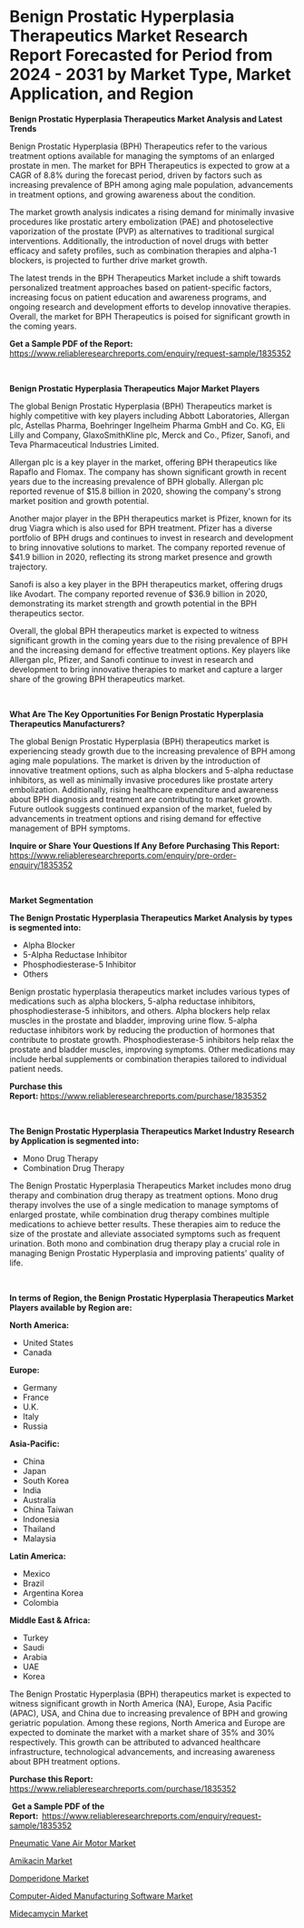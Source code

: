 <p><h1>Benign Prostatic Hyperplasia Therapeutics Market Research Report Forecasted for Period from 2024 -  2031 by Market Type, Market Application, and Region</h1></p><p><strong>Benign Prostatic Hyperplasia Therapeutics Market Analysis and Latest Trends</strong></p>
<p><p>Benign Prostatic Hyperplasia (BPH) Therapeutics refer to the various treatment options available for managing the symptoms of an enlarged prostate in men. The market for BPH Therapeutics is expected to grow at a CAGR of 8.8% during the forecast period, driven by factors such as increasing prevalence of BPH among aging male population, advancements in treatment options, and growing awareness about the condition.</p><p>The market growth analysis indicates a rising demand for minimally invasive procedures like prostatic artery embolization (PAE) and photoselective vaporization of the prostate (PVP) as alternatives to traditional surgical interventions. Additionally, the introduction of novel drugs with better efficacy and safety profiles, such as combination therapies and alpha-1 blockers, is projected to further drive market growth.</p><p>The latest trends in the BPH Therapeutics Market include a shift towards personalized treatment approaches based on patient-specific factors, increasing focus on patient education and awareness programs, and ongoing research and development efforts to develop innovative therapies. Overall, the market for BPH Therapeutics is poised for significant growth in the coming years.</p></p>
<p><strong>Get a Sample PDF of the Report:&nbsp;</strong> <a href="https://www.reliableresearchreports.com/enquiry/request-sample/1835352">https://www.reliableresearchreports.com/enquiry/request-sample/1835352</a></p>
<p>&nbsp;</p>
<p><strong>Benign Prostatic Hyperplasia Therapeutics Major Market Players</strong></p>
<p><p>The global Benign Prostatic Hyperplasia (BPH) Therapeutics market is highly competitive with key players including Abbott Laboratories, Allergan plc, Astellas Pharma, Boehringer Ingelheim Pharma GmbH and Co. KG, Eli Lilly and Company, GlaxoSmithKline plc, Merck and Co., Pfizer, Sanofi, and Teva Pharmaceutical Industries Limited.</p><p>Allergan plc is a key player in the market, offering BPH therapeutics like Rapaflo and Flomax. The company has shown significant growth in recent years due to the increasing prevalence of BPH globally. Allergan plc reported revenue of $15.8 billion in 2020, showing the company's strong market position and growth potential.</p><p>Another major player in the BPH therapeutics market is Pfizer, known for its drug Viagra which is also used for BPH treatment. Pfizer has a diverse portfolio of BPH drugs and continues to invest in research and development to bring innovative solutions to market. The company reported revenue of $41.9 billion in 2020, reflecting its strong market presence and growth trajectory.</p><p>Sanofi is also a key player in the BPH therapeutics market, offering drugs like Avodart. The company reported revenue of $36.9 billion in 2020, demonstrating its market strength and growth potential in the BPH therapeutics sector.</p><p>Overall, the global BPH therapeutics market is expected to witness significant growth in the coming years due to the rising prevalence of BPH and the increasing demand for effective treatment options. Key players like Allergan plc, Pfizer, and Sanofi continue to invest in research and development to bring innovative therapies to market and capture a larger share of the growing BPH therapeutics market.</p></p>
<p>&nbsp;</p>
<p><strong>What Are The Key Opportunities For Benign Prostatic Hyperplasia Therapeutics Manufacturers?</strong></p>
<p><p>The global Benign Prostatic Hyperplasia (BPH) therapeutics market is experiencing steady growth due to the increasing prevalence of BPH among aging male populations. The market is driven by the introduction of innovative treatment options, such as alpha blockers and 5-alpha reductase inhibitors, as well as minimally invasive procedures like prostate artery embolization. Additionally, rising healthcare expenditure and awareness about BPH diagnosis and treatment are contributing to market growth. Future outlook suggests continued expansion of the market, fueled by advancements in treatment options and rising demand for effective management of BPH symptoms.</p></p>
<p><strong>Inquire or Share Your Questions If Any Before Purchasing This Report:</strong> <a href="https://www.reliableresearchreports.com/enquiry/pre-order-enquiry/1835352">https://www.reliableresearchreports.com/enquiry/pre-order-enquiry/1835352</a></p>
<p>&nbsp;</p>
<p><strong>Market Segmentation</strong></p>
<p><strong>The Benign Prostatic Hyperplasia Therapeutics Market Analysis by types is segmented into:</strong></p>
<p><ul><li>Alpha Blocker</li><li>5-Alpha Reductase Inhibitor</li><li>Phosphodiesterase-5 Inhibitor</li><li>Others</li></ul></p>
<p><p>Benign prostatic hyperplasia therapeutics market includes various types of medications such as alpha blockers, 5-alpha reductase inhibitors, phosphodiesterase-5 inhibitors, and others. Alpha blockers help relax muscles in the prostate and bladder, improving urine flow. 5-alpha reductase inhibitors work by reducing the production of hormones that contribute to prostate growth. Phosphodiesterase-5 inhibitors help relax the prostate and bladder muscles, improving symptoms. Other medications may include herbal supplements or combination therapies tailored to individual patient needs.</p></p>
<p><strong>Purchase this Report:&nbsp;</strong><a href="https://www.reliableresearchreports.com/purchase/1835352">https://www.reliableresearchreports.com/purchase/1835352</a></p>
<p>&nbsp;</p>
<p><strong>The Benign Prostatic Hyperplasia Therapeutics Market Industry Research by Application is segmented into:</strong></p>
<p><ul><li>Mono Drug Therapy</li><li>Combination Drug Therapy</li></ul></p>
<p><p>The Benign Prostatic Hyperplasia Therapeutics Market includes mono drug therapy and combination drug therapy as treatment options. Mono drug therapy involves the use of a single medication to manage symptoms of enlarged prostate, while combination drug therapy combines multiple medications to achieve better results. These therapies aim to reduce the size of the prostate and alleviate associated symptoms such as frequent urination. Both mono and combination drug therapy play a crucial role in managing Benign Prostatic Hyperplasia and improving patients' quality of life.</p></p>
<p>&nbsp;</p>
<p><strong>In terms of Region, the Benign Prostatic Hyperplasia Therapeutics Market Players available by Region are:</strong></p>
<p>
    <p> <strong> North America: </strong>
        <ul>
            <li>United States</li>
            <li>Canada</li>
        </ul>
        </p> 
    <p> <strong> Europe: </strong>
        <ul>
            <li>Germany</li>
            <li>France</li>
            <li>U.K.</li>
            <li>Italy</li>
            <li>Russia</li>
        </ul>
        </p> 
    <p> <strong> Asia-Pacific: </strong>
        <ul>
            <li>China</li>
            <li>Japan</li>
            <li>South Korea</li>
            <li>India</li>
            <li>Australia</li>
            <li>China Taiwan</li>
            <li>Indonesia</li>
            <li>Thailand</li>
            <li>Malaysia</li>
        </ul>
        </p> 
    <p> <strong> Latin America: </strong>
        <ul>
            <li>Mexico</li>
            <li>Brazil</li>
            <li>Argentina Korea</li>
            <li>Colombia</li>
        </ul>
        </p> 
    <p> <strong> Middle East & Africa: </strong>
        <ul>
            <li>Turkey</li>
            <li>Saudi</li>
            <li>Arabia</li>
            <li>UAE</li>
            <li>Korea</li>
        </ul>
    </p>
    </p>
<p><p>The Benign Prostatic Hyperplasia (BPH) therapeutics market is expected to witness significant growth in North America (NA), Europe, Asia Pacific (APAC), USA, and China due to increasing prevalence of BPH and growing geriatric population. Among these regions, North America and Europe are expected to dominate the market with a market share of 35% and 30% respectively. This growth can be attributed to advanced healthcare infrastructure, technological advancements, and increasing awareness about BPH treatment options.</p></p>
<p><strong>Purchase this Report: </strong><a href="https://www.reliableresearchreports.com/purchase/1835352">https://www.reliableresearchreports.com/purchase/1835352</a></p>
<p>&nbsp;<strong>Get a Sample PDF of the Report:&nbsp;&nbsp;</strong><a href="https://www.reliableresearchreports.com/enquiry/request-sample/1835352">https://www.reliableresearchreports.com/enquiry/request-sample/1835352</a></p>
<p><strong></strong></p>
<p><p><a href="https://github.com/myacatherineblakecaczo9vcsw/Market-Research-Report-List-1/blob/main/pneumatic-vane-air-motor-market.md">Pneumatic Vane Air Motor Market</a></p><p><a href="https://medium.com/@joerobertson75f/amikacin-market-research-report-its-history-and-forecast-2024-to-2031-1e03b017c946">Amikacin Market</a></p><p><a href="https://medium.com/@joerobertson75f/domperidone-market-insight-market-trends-growth-forecasted-from-2024-to-2031-53b1bba5eb96">Domperidone Market</a></p><p><a href="https://github.com/okotobwrhuteie/Market-Research-Report-List-1/blob/main/computer-aided-manufacturing-software-market.md">Computer-Aided Manufacturing Software Market</a></p><p><a href="https://medium.com/@joerobertson75f/midecamycin-market-analysis-its-cagr-market-segmentation-and-global-industry-overview-e34180503493">Midecamycin Market</a></p></p>
